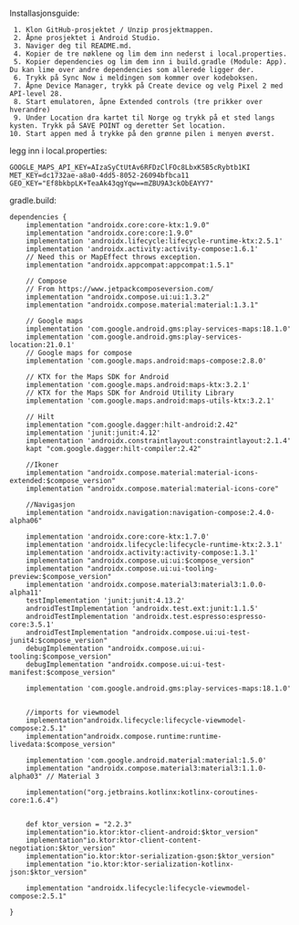 
Installasjonsguide:

     1. Klon GitHub-prosjektet / Unzip prosjektmappen.
     2. Åpne prosjektet i Android Studio.
     3. Naviger deg til README.md.
     4. Kopier de tre nøklene og lim dem inn nederst i local.properties.
     5. Kopier dependencies og lim dem inn i build.gradle (Module: App). Du kan lime over andre dependencies som allerede ligger der.
     6. Trykk på Sync Now i meldingen som kommer over kodeboksen.
     7. Åpne Device Manager, trykk på Create device og velg Pixel 2 med API-level 28.
     8. Start emulatoren, åpne Extended controls (tre prikker over hverandre)
     9. Under Location dra kartet til Norge og trykk på et sted langs kysten. Trykk på SAVE POINT og deretter Set location.
    10. Start appen med å trykke på den grønne pilen i menyen øverst.

legg inn i local.properties:

    GOOGLE_MAPS_API_KEY=AIzaSyCtUtAv6RFDzClFOc8LbxK5B5cRybtb1KI
    MET_KEY=dc1732ae-a8a0-4dd5-8052-26094bfbca11
    GEO_KEY="Ef8bkbpLK+TeaAk43qgYqw==mZBU9A3ckObEAYY7"


gradle.build:

    dependencies {
        implementation "androidx.core:core-ktx:1.9.0"
        implementation "androidx.core:core:1.9.0"
        implementation 'androidx.lifecycle:lifecycle-runtime-ktx:2.5.1'
        implementation 'androidx.activity:activity-compose:1.6.1'
        // Need this or MapEffect throws exception.
        implementation "androidx.appcompat:appcompat:1.5.1"

        // Compose
        // From https://www.jetpackcomposeversion.com/
        implementation "androidx.compose.ui:ui:1.3.2"
        implementation "androidx.compose.material:material:1.3.1"

        // Google maps
        implementation 'com.google.android.gms:play-services-maps:18.1.0'
        implementation 'com.google.android.gms:play-services-location:21.0.1'
        // Google maps for compose
        implementation 'com.google.maps.android:maps-compose:2.8.0'

        // KTX for the Maps SDK for Android
        implementation 'com.google.maps.android:maps-ktx:3.2.1'
        // KTX for the Maps SDK for Android Utility Library
        implementation 'com.google.maps.android:maps-utils-ktx:3.2.1'

        // Hilt
        implementation "com.google.dagger:hilt-android:2.42"
        implementation 'junit:junit:4.12'
        implementation 'androidx.constraintlayout:constraintlayout:2.1.4'
        kapt "com.google.dagger:hilt-compiler:2.42"

        //Ikoner
        implementation "androidx.compose.material:material-icons-extended:$compose_version"
        implementation "androidx.compose.material:material-icons-core"

        //Navigasjon
        implementation "androidx.navigation:navigation-compose:2.4.0-alpha06"

        implementation 'androidx.core:core-ktx:1.7.0'
        implementation 'androidx.lifecycle:lifecycle-runtime-ktx:2.3.1'
        implementation 'androidx.activity:activity-compose:1.3.1'
        implementation "androidx.compose.ui:ui:$compose_version"
        implementation "androidx.compose.ui:ui-tooling-preview:$compose_version"
        implementation 'androidx.compose.material3:material3:1.0.0-alpha11'
        testImplementation 'junit:junit:4.13.2'
        androidTestImplementation 'androidx.test.ext:junit:1.1.5'
        androidTestImplementation 'androidx.test.espresso:espresso-core:3.5.1'
        androidTestImplementation "androidx.compose.ui:ui-test-junit4:$compose_version"
        debugImplementation "androidx.compose.ui:ui-tooling:$compose_version"
        debugImplementation "androidx.compose.ui:ui-test-manifest:$compose_version"

        implementation 'com.google.android.gms:play-services-maps:18.1.0'


        //imports for viewmodel
        implementation"androidx.lifecycle:lifecycle-viewmodel-compose:2.5.1"
        implementation"androidx.compose.runtime:runtime-livedata:$compose_version"

        implementation 'com.google.android.material:material:1.5.0'
        implementation "androidx.compose.material3:material3:1.1.0-alpha03" // Material 3

        implementation("org.jetbrains.kotlinx:kotlinx-coroutines-core:1.6.4")


        def ktor_version = "2.2.3"
        implementation"io.ktor:ktor-client-android:$ktor_version"
        implementation"io.ktor:ktor-client-content-negotiation:$ktor_version"
        implementation"io.ktor:ktor-serialization-gson:$ktor_version"
        implementation "io.ktor:ktor-serialization-kotlinx-json:$ktor_version"

        implementation "androidx.lifecycle:lifecycle-viewmodel-compose:2.5.1"

    }
